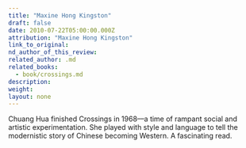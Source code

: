 ```yaml
---
title: "Maxine Hong Kingston"
draft: false
date: 2010-07-22T05:00:00.000Z
attribution: "Maxine Hong Kingston"
link_to_original:
nd_author_of_this_review:
related_author: .md
related_books:
  - book/crossings.md
description:
weight:
layout: none
---
```

Chuang Hua finished Crossings in 1968––a time of rampant social and artistic experimentation. She played with style and language to tell the modernistic story of Chinese becoming Western. A fascinating read.

